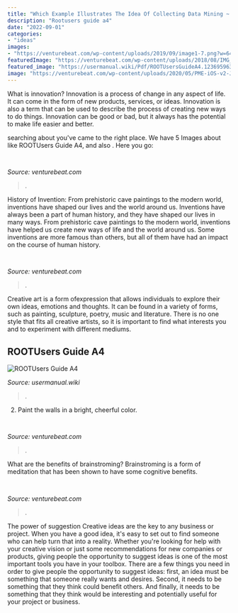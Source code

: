 ```yaml
---
title: "Which Example Illustrates The Idea Of Collecting Data Mining ~ Rootusers Guide A4"
description: "Rootusers guide a4"
date: "2022-09-01"
categories:
- "ideas"
images:
- "https://venturebeat.com/wp-content/uploads/2019/09/image1-7.png?w=640"
featuredImage: "https://venturebeat.com/wp-content/uploads/2018/08/IMG_06001.jpg?w=300"
featured_image: "https://usermanual.wiki/Pdf/ROOTUsersGuideA4.1236959631-User-Guide-Page-1.png"
image: "https://venturebeat.com/wp-content/uploads/2020/05/PME-iOS-v2-Join-Teams-Meeting-3.png?w=800"
---
```



What is innovation?
Innovation is a process of change in any aspect of life. It can come in the form of new products, services, or ideas. Innovation is also a term that can be used to describe the process of creating new ways to do things. Innovation can be good or bad, but it always has the potential to make life easier and better.

	

		
searching about  you've came to the right place. We have 5 Images about  like ROOTUsers Guide A4,  and also . Here you go:
		
    
## 

<img loading=lazy src="https://venturebeat.com/wp-content/uploads/2020/05/PME-iOS-v2-Join-Teams-Meeting-3.png?w=800" onerror="this.onerror=null;this.src='https://tse1.mm.bing.net/th?id=OIP.nb84xPLnVCtjD_VxKAnT5wHaEs&amp;pid=15.1';" alt="">

_Source: venturebeat.com_

>. 

	

History of Invention: From prehistoric cave paintings to the modern world, inventions have shaped our lives and the world around us.
Inventions have always been a part of human history, and they have shaped our lives in many ways. From prehistoric cave paintings to the modern world, inventions have helped us create new ways of life and the world around us. Some inventions are more famous than others, but all of them have had an impact on the course of human history.

    
## 

<img loading=lazy src="https://venturebeat.com/wp-content/uploads/2019/09/Notary-flow-overview.png?w=800" onerror="this.onerror=null;this.src='https://tse1.mm.bing.net/th?id=OIP.sLjYG6WCsRHbQ2qNONr4iAHaCn&amp;pid=15.1';" alt="">

_Source: venturebeat.com_

>. 

	

Creative art is a form ofexpression that allows individuals to explore their own ideas, emotions and thoughts. It can be found in a variety of forms, such as painting, sculpture, poetry, music and literature. There is no one style that fits all creative artists, so it is important to find what interests you and to experiment with different mediums.

    
## ROOTUsers Guide A4

<img loading=lazy src="https://usermanual.wiki/Pdf/ROOTUsersGuideA4.1236959631-User-Guide-Page-1.png" onerror="this.onerror=null;this.src='https://tse4.mm.bing.net/th?id=OIP.NqpaBD5z9tVrSBUFX6ZqzwHaDZ&amp;pid=15.1';" alt="ROOTUsers Guide A4">

_Source: usermanual.wiki_

>. 

	

2. Paint the walls in a bright, cheerful color.

    
## 

<img loading=lazy src="https://venturebeat.com/wp-content/uploads/2018/08/IMG_06001.jpg?w=300" onerror="this.onerror=null;this.src='https://tse1.mm.bing.net/th?id=OIP.VSVTFpbFutJ__8I611_MdgAAAA&amp;pid=15.1';" alt="">

_Source: venturebeat.com_

>. 

	

What are the benefits of brainstroming?
Brainstroming is a form of meditation that has been shown to have some cognitive benefits.

    
## 

<img loading=lazy src="https://venturebeat.com/wp-content/uploads/2019/09/image1-7.png?w=640" onerror="this.onerror=null;this.src='https://tse2.mm.bing.net/th?id=OIP.MXKRSeSntpSnKBP_zY2X1gHaDv&amp;pid=15.1';" alt="">

_Source: venturebeat.com_

>. 

	

The power of suggestion
Creative ideas are the key to any business or project. When you have a good idea, it's easy to set out to find someone who can help turn that into a reality. Whether you're looking for help with your creative vision or just some recommendations for new companies or products, giving people the opportunity to suggest ideas is one of the most important tools you have in your toolbox.
There are a few things you need in order to give people the opportunity to suggest ideas: first, an idea must be something that someone really wants and desires. Second, it needs to be something that they think could benefit others. And finally, it needs to be something that they think would be interesting and potentially useful for your project or business.

